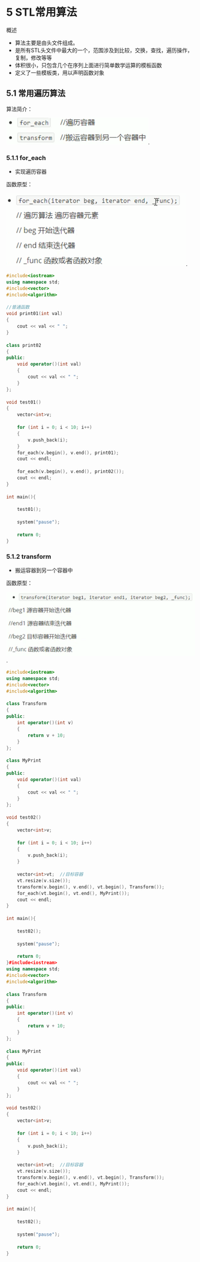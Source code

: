 # 5 STL常用算法

概述

- 算法主要是由头文件<algorithm><functional><numeric>组成。
- <algorithm>是所有STL头文件中最大的一个，范围涉及到比较，交换，查找，遍历操作，复制，修改等等
- <numeric>体积很小，只包含几个在序列上面进行简单数学运算的模板函数
- <function>定义了一些模板类，用以声明函数对象

## 5.1 常用遍历算法

算法简介：

![image-20221023165905763](图片/image-20221023165905763.png).



### 5.1.1 for_each

- 实现遍历容器

函数原型：

![image-20221023170117045](图片/image-20221023170117045.png).

```c++
#include<iostream>
using namespace std;
#include<vector>
#include<algorithm>

//普通函数
void print01(int val)
{
	cout << val << " ";
}

class print02
{
public:
	void operator()(int val)
	{
		cout << val << " ";
	}
};

void test01()
{
	vector<int>v;

	for (int i = 0; i < 10; i++)
	{
		v.push_back(i);
	}
	for_each(v.begin(), v.end(), print01);
	cout << endl;

	for_each(v.begin(), v.end(), print02());
	cout << endl;
}

int main(){
	
	test01();
	
	system("pause");
	
	return 0;
}
```

### 5.1.2 transform

- 搬运容器到另一个容器中

函数原型：

![image-20221023170801966](图片/image-20221023170801966.png).

```c++
#include<iostream>
using namespace std;
#include<vector>
#include<algorithm>

class Transform
{
public:
	int operator()(int v)
	{
		return v + 10;
	}
};

class MyPrint
{
public:
	void operator()(int val)
	{
		cout << val << " ";
	}
};

void test02()
{
	vector<int>v;

	for (int i = 0; i < 10; i++)
	{
		v.push_back(i);
	}

	vector<int>vt;	//目标容器
	vt.resize(v.size());
	transform(v.begin(), v.end(), vt.begin(), Transform());
	for_each(vt.begin(), vt.end(), MyPrint());
	cout << endl;
}

int main(){
	
	test02();
	
	system("pause");
	
	return 0;
}#include<iostream>
using namespace std;
#include<vector>
#include<algorithm>

class Transform
{
public:
	int operator()(int v)
	{
		return v + 10;
	}
};

class MyPrint
{
public:
	void operator()(int val)
	{
		cout << val << " ";
	}
};

void test02()
{
	vector<int>v;

	for (int i = 0; i < 10; i++)
	{
		v.push_back(i);
	}

	vector<int>vt;	//目标容器
	vt.resize(v.size());
	transform(v.begin(), v.end(), vt.begin(), Transform());
	for_each(vt.begin(), vt.end(), MyPrint());
	cout << endl;
}

int main(){
	
	test02();
	
	system("pause");
	
	return 0;
}
```

